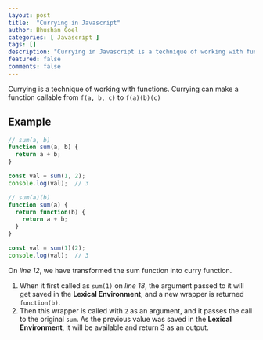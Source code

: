 ```yaml
---
layout: post
title:  "Currying in Javascript"
author: Bhushan Goel
categories: [ Javascript ]
tags: []
description: "Currying in Javascript is a technique of working with functions. It can make a function callable from `f(a, b, c)` to `f(a)(b)(c)`"
featured: false
comments: false
---
```


Currying is a technique of working with functions. Currying can make a function callable from `f(a, b, c)` to `f(a)(b)(c)`

## Example


```javascript
// sum(a, b)
function sum(a, b) {
  return a + b;
}

const val = sum(1, 2);
console.log(val);  // 3
```
```javascript
// sum(a)(b)
function sum(a) {
  return function(b) {
    return a + b;
  }
}

const val = sum(1)(2);
console.log(val);  // 3
```

On _line 12_, we have transformed the sum function into curry function.

1. When it first called as `sum(1)` on _line 18_, the argument passed to it will get saved in the **Lexical Environment**, and a new wrapper is returned `function(b)`.
2. Then this wrapper is called with `2` as an argument, and it passes the call to the original `sum`. As the previous value was saved in the **Lexical Environment**, it will be available and return 3 as an output.

